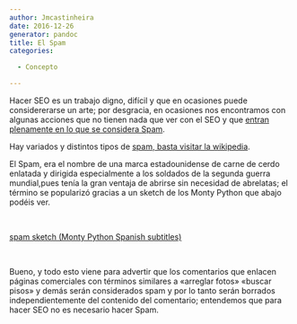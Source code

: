 ```yaml
---
author: Jmcastinheira
date: 2016-12-26
generator: pandoc
title: El Spam
categories:

  - Concepto

---
```




Hacer SEO es un trabajo digno, difícil y que en ocasiones puede
considererarse un arte; por desgracia, en ocasiones nos encontramos con
algunas acciones que no tienen nada que ver con el SEO y que [entran
plenamente en lo que se considera
Spam](http://es.wikipedia.org/wiki/Correo_no_deseado#Spam_en_los_blogs).

Hay variados y distintos tipos de [spam, basta visitar la
wikipedia](http://es.wikipedia.org/wiki/Correo_no_deseado).

El Spam, era el nombre de una marca estadounidense de carne de cerdo
enlatada y dirigida especialmente a los soldados de la segunda guerra
mundial,pues tenía la gran ventaja de abrirse sin necesidad de
abrelatas; el término se popularizó gracias a un sketch de los Monty
Python que abajo podéis ver.

 

[spam sketch (Monty Python Spanish
subtitles)](http://www.zappinternet.com/video/suhWmeRpiY/spam-sketch-Monty-Python-Spanish-subtitles)

 

Bueno, y todo esto viene para advertir que los comentarios que enlacen
páginas comerciales con términos similares a «arreglar fotos» «buscar
pisos» y demás serán considerados spam y por lo tanto serán borrados
independientemente del contenido del comentario; entendemos que para
hacer SEO no es necesario hacer Spam.
